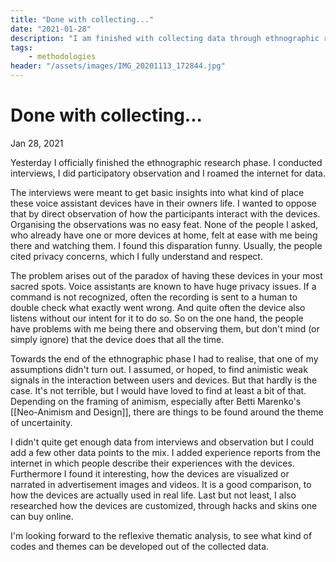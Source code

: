 ```yaml
---
title: "Done with collecting..."
date: "2021-01-28"
description: "I am finished with collecting data through ethnographic research methods. What have I gathered? What comes next?"
tags:
    - methodologies
header: "/assets/images/IMG_20201113_172844.jpg"
---
```

# Done with collecting...
Jan 28, 2021

Yesterday I officially finished the ethnographic research phase. I conducted interviews, I did participatory observation and I roamed the internet for data.

The interviews were meant to get basic insights into what kind of place these voice assistant devices have in their owners life. I wanted to oppose that by direct observation of how the participants interact with the devices. Organising the observations was no easy feat. None of the people I asked, who already have one or more devices at home, felt at ease with me being there and watching them. I found this disparation funny. Usually, the people cited privacy concerns, which I fully understand and respect. 

The problem arises out of the paradox of having these devices in your most sacred spots. Voice assistants are known to have huge privacy issues. If a command is not recognized, often the recording is sent to a human to double check what exactly went wrong. And quite often the device also listens without our intent for it to do so. So on the one hand, the people have problems with me being there and observing them, but don't mind (or simply ignore) that the device does that all the time.

Towards the end of the ethnographic phase I had to realise, that one of my assumptions didn't turn out. I assumed, or hoped, to find animistic weak signals in the interaction between users and devices. But that hardly is the case. It's not terrible, but I would have loved to find at least a bit of that. Depending on the framing of animism, especially after Betti Marenko's [[Neo-Animism and Design]], there are things to be found around the theme of uncertainity.

I didn't quite get enough data from interviews and observation but I could add a few other data points to the mix. I added experience reports from the internet in which people describe their experiences with the devices. Furthermore I found it interesting, how the devices are visualized or narrated in advertisement images and videos. It is a good comparison, to how the devices are actually used in real life. Last but not least, I also researched how the devices are customized, through hacks and skins one can buy online.

I'm looking forward to the reflexive thematic analysis, to see what kind of codes and themes can be developed out of the collected data.